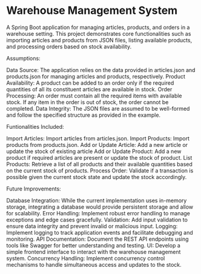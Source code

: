 # Warehouse Management System
A Spring Boot application for managing articles, products, and orders in a warehouse setting. This project demonstrates core functionalities such as importing articles and products from JSON files, listing available products, and processing orders based on stock availability.

Assumptions:

Data Source: The application relies on the data provided in articles.json and products.json for managing articles and products, respectively.
Product Availability: A product can be added to an order only if the required quantities of all its constituent articles are available in stock.
Order Processing: An order must contain all the required items with available stock. If any item in the order is out of stock, the order cannot be completed.
Data Integrity: The JSON files are assumed to be well-formed and follow the specified structure as provided in the example.

Funtionalities Included:

Import Articles: Import articles from articles.json.
Import Products: Import products from products.json.
Add or Update Article: Add a new article or update the stock of existing article
Add or Update Product: Add a new product if required articles are present or update the stock of product.
List Products: Retrieve a list of all products and their available quantities based on the current stock of products.
Process Order: Validate if a transaction is possible given the current stock state and update the stock accordingly.

Future Improvements:

Database Integration: While the current implementation uses in-memory storage, integrating a database would provide persistent storage and allow for scalability.
Error Handling: Implement robust error handling to manage exceptions and edge cases gracefully.
Validation: Add input validation to ensure data integrity and prevent invalid or malicious input.
Logging: Implement logging to track application events and facilitate debugging and monitoring.
API Documentation: Document the REST API endpoints using tools like Swagger for better understanding and testing.
UI: Develop a simple frontend interface to interact with the warehouse management system.
Concurrency Handling: Implement concurrency control mechanisms to handle simultaneous access and updates to the stock.
